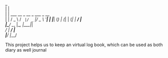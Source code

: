 #
  _                                  
 | |                                 
 | |     ___   __ _  __ _  ___ _ __  
 | |    / _ \ / _` |/ _` |/ _ \ '__| 
 | |___| (_) | (_| | (_| |  __/ |    
 |______\___/ \__, |\__, |\___|_|    
               __/ | __/ |           
              |___/ |___/            



This project helps us to keep an virtual log book, which can be used as both diary as well journal
